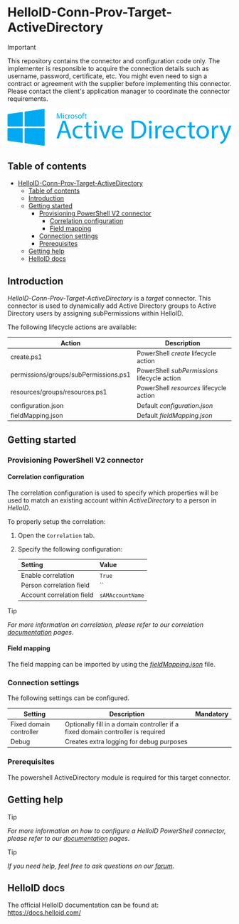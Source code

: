 
# HelloID-Conn-Prov-Target-ActiveDirectory

> [!IMPORTANT]
> This repository contains the connector and configuration code only. The implementer is responsible to acquire the connection details such as username, password, certificate, etc. You might even need to sign a contract or agreement with the supplier before implementing this connector. Please contact the client's application manager to coordinate the connector requirements.

<p align="center">
  <img src="https://github.com/Tools4everBV/HelloID-Conn-Prov-Target-ActiveDirectory/blob/main/Logo.png?raw=true">
</p>

## Table of contents

- [HelloID-Conn-Prov-Target-ActiveDirectory](#helloid-conn-prov-target-activedirectory)
  - [Table of contents](#table-of-contents)
  - [Introduction](#introduction)
  - [Getting started](#getting-started)
    - [Provisioning PowerShell V2 connector](#provisioning-powershell-v2-connector)
      - [Correlation configuration](#correlation-configuration)
      - [Field mapping](#field-mapping)
    - [Connection settings](#connection-settings)
    - [Prerequisites](#prerequisites)
  - [Getting help](#getting-help)
  - [HelloID docs](#helloid-docs)

## Introduction

_HelloID-Conn-Prov-Target-ActiveDirectory_ is a _target_ connector. This connector is used to dynamically add Active Directory groups to Active Directory users by assigning subPermissions within HelloID.

The following lifecycle actions are available:

| Action                                | Description                                  |
| ------------------------------------- | -------------------------------------------- |
| create.ps1                            | PowerShell _create_ lifecycle action         |
| permissions/groups/subPermissions.ps1 | PowerShell _subPermissions_ lifecycle action |
| resources/groups/resources.ps1        | PowerShell _resources_ lifecycle action      |
| configuration.json                    | Default _configuration.json_                 |
| fieldMapping.json                     | Default _fieldMapping.json_                  |

## Getting started

### Provisioning PowerShell V2 connector

#### Correlation configuration

The correlation configuration is used to specify which properties will be used to match an existing account within _ActiveDirectory_ to a person in _HelloID_.

To properly setup the correlation:

1. Open the `Correlation` tab.

2. Specify the following configuration:

    | Setting                   | Value            |
    | ------------------------- | ---------------- |
    | Enable correlation        | `True`           |
    | Person correlation field  | ``               |
    | Account correlation field | `sAMAccountName` |

> [!TIP]
> _For more information on correlation, please refer to our correlation [documentation](https://docs.helloid.com/en/provisioning/target-systems/powershell-v2-target-systems/correlation.html) pages_.

#### Field mapping

The field mapping can be imported by using the [_fieldMapping.json_](./fieldMapping.json) file.

### Connection settings

The following settings can be configured.

| Setting                 | Description                                                                     | Mandatory |
| ----------------------- | ------------------------------------------------------------------------------- | --------- |
| Fixed domain controller | Optionally fill in a domain controller if a fixed domain controller is required |           |
| Debug                   | Creates extra logging for debug purposes                                        |           |

### Prerequisites
The powershell ActiveDirectory module is required for this target connector.

## Getting help

> [!TIP]
> _For more information on how to configure a HelloID PowerShell connector, please refer to our [documentation](https://docs.helloid.com/en/provisioning/target-systems/powershell-v2-target-systems.html) pages_.

> [!TIP]
>  _If you need help, feel free to ask questions on our [forum](https://forum.helloid.com)_.

## HelloID docs

The official HelloID documentation can be found at: https://docs.helloid.com/


